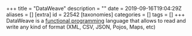 +++
title = "DataWeave"
description = ""
date = 2019-09-16T19:04:29Z
aliases = []
[extra]
id = 22542
[taxonomies]
categories = []
tags = []
+++
DataWeave is a [functional programming](https://rosettacode.org/wiki/functional_programming) language that allows to read and write any kind of format (XML, CSV, JSON, Pojos, Maps, etc)
